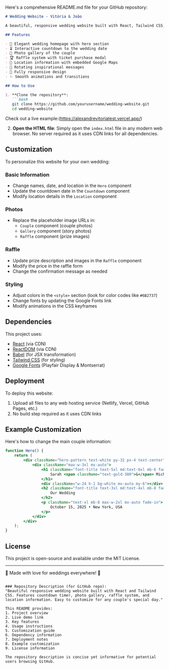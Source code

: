 Here's a comprehensive README.md file for your GitHub repository:

```markdown
# Wedding Website - Vitória & João

A beautiful, responsive wedding website built with React, Tailwind CSS, and Babel. This single-page application features a countdown timer, photo gallery, raffle system, location information, and more for Vitória & João's wedding.

## Features

- 🎉 Elegant wedding homepage with hero section
- ⏳ Interactive countdown to the wedding date
- 📸 Photo gallery of the couple
- 🏆 Raffle system with ticket purchase modal
- 📍 Location information with embedded Google Maps
- 💌 Rotating inspirational messages
- 📱 Fully responsive design
- ✨ Smooth animations and transitions

## How to Use

1. **Clone the repository**:
   ```bash
   git clone https://github.com/yourusername/wedding-website.git
   cd wedding-website
   ```

Check out a live example:(https://alexandrevitoriatest.vercel.app/)

2. **Open the HTML file**:
   Simply open the `index.html` file in any modern web browser. No server required as it uses CDN links for all dependencies.

## Customization

To personalize this website for your own wedding:

### Basic Information
- Change names, date, and location in the `Hero` component
- Update the countdown date in the `Countdown` component
- Modify location details in the `Location` component

### Photos
- Replace the placeholder image URLs in:
  - `Couple` component (couple photos)
  - `Gallery` component (story photos)
  - `Raffle` component (prize images)

### Raffle
- Update prize description and images in the `Raffle` component
- Modify the price in the raffle form
- Change the confirmation message as needed

### Styling
- Adjust colors in the `<style>` section (look for color codes like `#6B2737`)
- Change fonts by updating the Google Fonts link
- Modify animations in the CSS keyframes

## Dependencies

This project uses:
- [React](https://reactjs.org/) (via CDN)
- [ReactDOM](https://reactjs.org/) (via CDN)
- [Babel](https://babeljs.io/) (for JSX transformation)
- [Tailwind CSS](https://tailwindcss.com/) (for styling)
- [Google Fonts](https://fonts.google.com/) (Playfair Display & Montserrat)

## Deployment

To deploy this website:
1. Upload all files to any web hosting service (Netlify, Vercel, GitHub Pages, etc.)
2. No build step required as it uses CDN links

## Example Customization

Here's how to change the main couple information:

```jsx
function Hero() {
    return (
        <div className="hero-pattern text-white py-32 px-4 text-center">
            <div className="max-w-3xl mx-auto">
                <h1 className="font-title text-5xl md:text-6xl mb-6 fade-in">
                    Sarah <span className="text-gold-300">&</span> Michael
                </h1>
                <div className="w-24 h-1 bg-white mx-auto my-6"></div>
                <h2 className="font-title text-3xl md:text-4xl mb-8 fade-in">
                    Our Wedding
                </h2>
                <p className="text-xl mb-8 max-w-2xl mx-auto fade-in">
                    October 15, 2025 • New York, USA
                </p>
            </div>
        </div>
    );
}
```

## License

This project is open-source and available under the MIT License.

---

💍 Made with love for weddings everywhere! 💍
```

### Repository Description (for GitHub repo):
"Beautiful responsive wedding website built with React and Tailwind CSS. Features countdown timer, photo gallery, raffle system, and location information. Easy to customize for any couple's special day."

This README provides:
1. Project overview
2. Live demo link
3. Key features
4. Usage instructions
5. Customization guide
6. Dependency information
7. Deployment notes
8. Example customization
9. License information

The repository description is concise yet informative for potential users browsing GitHub.
